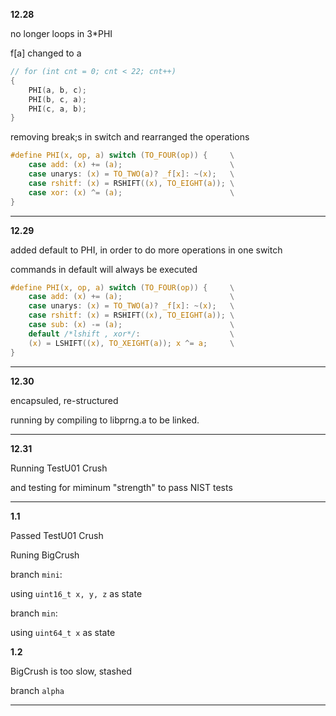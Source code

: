 **12.28** 

no longer loops in 3*PHI

f[a] changed to a

```c
// for (int cnt = 0; cnt < 22; cnt++)
{
    PHI(a, b, c); 
    PHI(b, c, a); 
    PHI(c, a, b); 
}
```

removing break;s in switch and rearranged the operations

```c
#define PHI(x, op, a) switch (TO_FOUR(op)) {     \
    case add: (x) += (a);                        \
    case unarys: (x) = TO_TWO(a)? _f[x]: ~(x);   \
    case rshitf: (x) = RSHIFT((x), TO_EIGHT(a)); \
    case xor: (x) ^= (a);                        \
}
```
---

**12.29** 

added default to PHI, in order to do more operations in one switch

commands in default will always be executed

```c
#define PHI(x, op, a) switch (TO_FOUR(op)) {     \
    case add: (x) += (a);                        \
    case unarys: (x) = TO_TWO(a)? _f[x]: ~(x);   \
    case rshitf: (x) = RSHIFT((x), TO_EIGHT(a)); \
    case sub: (x) -= (a);                        \
    default /*lshift , xor*/:                    \
    (x) = LSHIFT((x), TO_XEIGHT(a)); x ^= a;     \
}
```

---

**12.30** 

encapsuled, re-structured

running by compiling to libprng.a to be linked.

---

**12.31** 

Running TestU01 Crush 

and testing for miminum "strength" to pass NIST tests 

---

**1.1** 

Passed TestU01 Crush

Runing BigCrush

branch `mini`:

using `uint16_t x, y, z` as state

branch `min`:

using `uint64_t x` as state

**1.2** 

BigCrush is too slow, stashed

branch `alpha`

---
